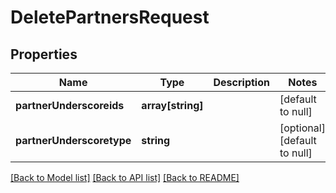# DeletePartnersRequest

## Properties
Name | Type | Description | Notes
------------ | ------------- | ------------- | -------------
**partnerUnderscoreids** | **array[string]** |  | [default to null]
**partnerUnderscoretype** | **string** |  | [optional] [default to null]

[[Back to Model list]](../README.md#documentation-for-models) [[Back to API list]](../README.md#documentation-for-api-endpoints) [[Back to README]](../README.md)


